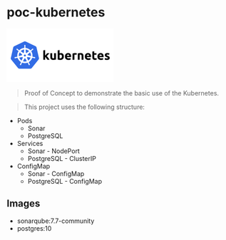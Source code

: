 # poc-kubernetes

![Alt text](svg/kubernetes.svg)

> Proof of Concept to demonstrate the basic use of the Kubernetes.

> This project uses the following structure:

- Pods
    - Sonar
    - PostgreSQL
- Services
    - Sonar - NodePort
    - PostgreSQL - ClusterIP
- ConfigMap
    - Sonar - ConfigMap
    - PostgreSQL - ConfigMap

## Images
- sonarqube:7.7-community
- postgres:10
